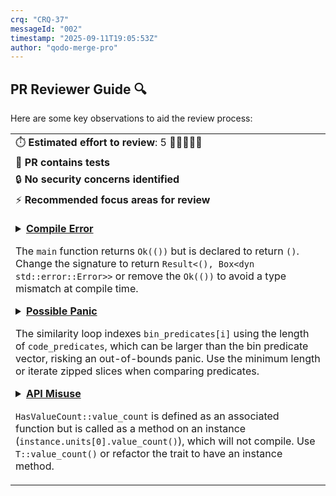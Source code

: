 ```yaml
---
crq: "CRQ-37"
messageId: "002"
timestamp: "2025-09-11T19:05:53Z"
author: "qodo-merge-pro"
---
```


## PR Reviewer Guide 🔍

Here are some key observations to aid the review process:

<table>
<tr><td>⏱️&nbsp;<strong>Estimated effort to review</strong>: 5 🔵🔵🔵🔵🔵</td></tr>
<tr><td>🧪&nbsp;<strong>PR contains tests</strong></td></tr>
<tr><td>🔒&nbsp;<strong>No security concerns identified</strong></td></tr>
<tr><td>⚡&nbsp;<strong>Recommended focus areas for review</strong><br><br>

<details><summary><a href='https://github.com/meta-introspector/git-submodules-rs-nix/pull/20/files#diff-d4b10dc90da2ebd2e54c216c08faf398915f797cc4bf2e94185cd40832762c62R208-R209'><strong>Compile Error</strong></a>

The `main` function returns `Ok(())` but is declared to return `()`. Change the signature to return `Result<(), Box<dyn std::error::Error>>` or remove the `Ok(())` to avoid a type mismatch at compile time.
</summary>

```rust
    Ok(())
}

```

</details>

<details><summary><a href='https://github.com/meta-introspector/git-submodules-rs-nix/pull/20/files#diff-d4b10dc90da2ebd2e54c216c08faf398915f797cc4bf2e94185cd40832762c62R182-R187'><strong>Possible Panic</strong></a>

The similarity loop indexes `bin_predicates[i]` using the length of `code_predicates`, which can be larger than the bin predicate vector, risking an out-of-bounds panic. Use the minimum length or iterate zipped slices when comparing predicates.
</summary>

```rust
    if code_predicates[i].0 && bin_predicates[i].0 {
        shared_count += 1;
    }
}

if shared_count > max_shared_predicates {

```

</details>

<details><summary><a href='https://github.com/meta-introspector/git-submodules-rs-nix/pull/20/files#diff-243854d89636db85a935fa955ee16fa44ea3ca7092902bc29701c3a825b0ba0aR119-R124'><strong>API Misuse</strong></a>

`HasValueCount::value_count` is defined as an associated function but is called as a method on an instance (`instance.units[0].value_count()`), which will not compile. Use `T::value_count()` or refactor the trait to have an instance method.
</summary>

```rust

pub fn add_instance(&mut self, instance: Instance<T>) {
    assert_eq!(instance.units[0].value_count(), self.value_type.count(),
               "Instance unit value count must match layer's value type");
    self.instances.push(instance);
}

```

</details>

</td></tr>
</table>
